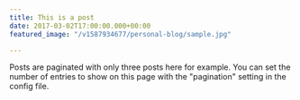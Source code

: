 ```yaml
---
title: This is a post
date: 2017-03-02T17:00:00.000+00:00
featured_image: "/v1587934677/personal-blog/sample.jpg"

---
```

Posts are paginated with only three posts here for example. You can set the number of entries to show on this page with the "pagination" setting in the config file.